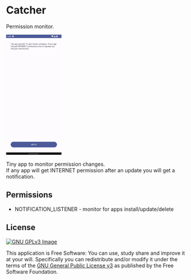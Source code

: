 # Catcher

Permission monitor.

[comment]: <> ([<img)

[comment]: <> (     src="https://fdroid.gitlab.io/artwork/badge/get-it-on.png")

[comment]: <> (     alt="Get it on F-Droid")

[comment]: <> (     height="80">]&#40;https://f-droid.org/packages/me.lucky.catcher/&#41;)

[comment]: <> ([<img)

[comment]: <> (      src="https://play.google.com/intl/en_us/badges/images/generic/en-play-badge.png")

[comment]: <> (      alt="Get it on Google Play")

[comment]: <> (      height="80">]&#40;https://play.google.com/store/apps/details?id=me.lucky.catcher&#41;)

<img 
     src="https://raw.githubusercontent.com/x13a/Catcher/main/fastlane/metadata/android/en-US/images/phoneScreenshots/1.png" 
     width="30%" 
     height="30%">

Tiny app to monitor permission changes.  
If any app will get INTERNET permission after an update you will get a notification.

## Permissions

* NOTIFICATION_LISTENER - monitor for apps install/update/delete

## License
[![GNU GPLv3 Image](https://www.gnu.org/graphics/gplv3-127x51.png)](https://www.gnu.org/licenses/gpl-3.0.en.html)

This application is Free Software: You can use, study share and improve it at your will.
Specifically you can redistribute and/or modify it under the terms of the
[GNU General Public License v3](https://www.gnu.org/licenses/gpl.html) as published by the Free
Software Foundation.
